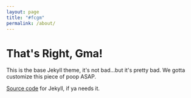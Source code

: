 ```yaml
---
layout: page
title: "#fcgm"
permalink: /about/
---
```


# That's Right, Gma!

This is the base Jekyll theme, it's not bad...but it's pretty bad. We gotta customize this piece of poop ASAP.

[Source code](https://github.com/jekyll/jekyll) for Jekyll, if ya needs it.
